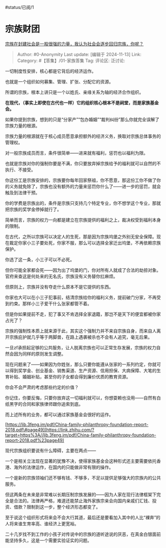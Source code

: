 #status/已阅/1 

# 宗族财团
[宗族在封建社会是一股很强的力量，我认为社会会逐步回归宗族，你呢？](https://www.zhihu.com/question/577295064/answer/29894047800)

> Author: #0-Anonymity
> Last update: [编辑于 2024-11-13]
> Link:
> Category: #【答集】/01-家族答集 
> Tag: 
> 评论区:
> 泛讨论:

一切制度性安排，核心都是它背后的经济运作。

也就是一个组织如何募集、管理、扩张、分配它的资源。

所谓的宗族，根本上讲只是一个以姓氏、亲缘关系为轴的经济合作组织。

**在现代，（事实上即使在古代也一样）它的组织核心根本不是祠堂，而是家族基金会。**

如果你提到宗族，想到的只是“分家产”“包办婚姻”“裁判纠纷”那么你就完全误解了宗族力量的根源。

宗族力量的根源就在于核心成员愿意承担额外的经济义务，换取对宗族总体事务的管理权。

对一般宗族成员而言，条件很简单——进来就有福利，惩罚也以福利为限。

也就是宗族对你的强制你要是不满，你只要放弃掉宗族给予的福利就可以自然的不执行、不接受。

你这份工是宗族安排的，宗族要你每年回家祭祖，你不愿意，那这份工你不做了你的义务就免除了，宗族也没有额外的力量来惩罚你什么了——进一步的惩罚，就会触及到法律干预。

你的学费是宗族出的，条件是宗族只支持几个特定专业，你不想学这个专业，那就把宗族的奖学金停掉就行了。

简单而言，宗族的权力一向都是建立在宗族提供的福利之上，裁决权受到福利本身的限制。

在古代，之所以宗族可以决定人的生死，那是因为宗族坞堡之外别无安全保障。现在裁定你家小三子要处死，你家不服，那么可以选择全家迁出坞堡，不再依赖宗族保护。

你选了这一条，小三子可以不必死。

但你可能全家都会死——因为出了坞堡的门，你对所有人就成了合法的劫掠对象。官府来查这是何处来的无名氏，宗族没有义务替你扛麻烦。

但原则上，宗族并没有夺走什么原本不是它提供的东西。

你家也大可以在小三子犯事前，结清宗族给你的福利义务，提前破门分家，不再受到约束。那样小三子爱干什么张家都管不着。

但是你如果提前不走，犯了事又不肯选择全家退籍，那岂不是天下的便宜都被你家占光了？

宗族的强制性本质上就来源于此，其实这个强制力并不来自宗族自身，而来自人离开宗族庇护就几乎等于两脚兽，在路上遇袭被杀也不会有人追究，毫无后果。

一旦zf承担起足够的公共服务，让人脱离宗族也可以正常生存发展，宗族的权力自然会因为同样的原则发生调整。

现在问题来了——如果因为你姓张，那么只要你能遵从张家的一系列约定，你就可以得到奖学金、创业基金、销售渠道、生产资源、信用担保、大病保障、大笔的生育补贴、婚姻补贴，甚至你的子女都会得到廉价优质的教育资源。

你会不会严肃的考虑那些约定的价值？

你记住，你要反悔，只要你放弃这一切福利就可以，你想耍赖也没用——自然有白纸黑字的合同和家族律师跟你追索到底。

而上述所有的业务，都可以通过家族基金会很好的运作。

[https://lib.3feng.im/pdf/China-family-philanthropy-foundation-report-2018.pdf\#page49](https://link.zhihu.com/?target=https%3A//lib.3feng.im/pdf/China-family-philanthropy-foundation-report-2018.pdf%23page49)

现代宗族组织要说有什么障碍，主要在两点——

一个是相关立法现在显著的犹豫不决，使得家族基金会这种形式还主要需要依托香港、海外的法律运作，在国内的只能做非常有限的操作。

一个是新的宗族领袖们还不够有钱、不够多，不足以提供足够强大的宗族内的公共服务。

但这两条在未来是非常难以长期压制宗族发展的——因为人家在现行法律框架下完全是合法的。法律再严格，难道还能禁止海外家族宗亲会向国内亲戚们汇钱、投资、借款？限制到这一步，整个经济形态都变了。

至于说这个组织形式将来会不会大行其道，最后还是要看加入其中的人比“裸奔”的人将来谁生育率高、谁经济上更宽裕。

二十几岁找不到工作的小孩子对传说中的宗族的道听途说的厌恶，在真金白银面前能坚持多久，这是一个需要实验证实的问题。